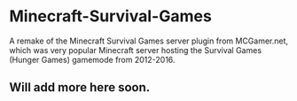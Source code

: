 # Minecraft-Survival-Games

A remake of the Minecraft Survival Games server plugin from MCGamer.net, which was very popular Minecraft server hosting the Survival Games (Hunger Games) gamemode from 2012-2016.

## Will add more here soon.
